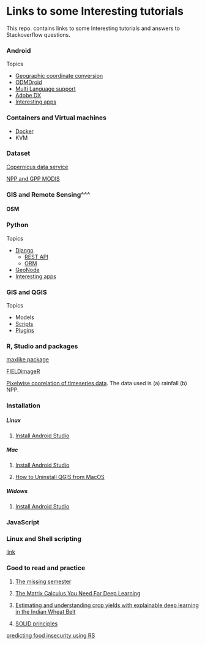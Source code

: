 # Links to some Interesting tutorials
This repo. contains links to some Interesting tutorials and answers to Stackoverflow questions.



### Android
Topics
- [Geographic coordinate conversion](https://github.com/mnahmad/links_2_tutorials/blob/master/android.md#Geographic-coordinate-conversion)
- [ODMDroid](https://github.com/mnahmad/links_2_tutorials/blob/master/android.md#ODMDroid)
- [Multi Language support](https://github.com/mnahmad/links_2_tutorials/blob/master/android.md#Language-support)
- [Adobe DX](https://github.com/mnahmad/links_2_tutorials/blob/master/android.md#Adobe-DX)
- [Interesting apps](https://github.com/mnahmad/links_2_tutorials/blob/master/android.md#Interesting-apps)


### Containers and Virtual machines

- [Docker](https://github.com/mnahmad/links_2_tutorials/blob/master/vms.md#Docker)
- KVM


### Dataset

[Copernicus data service](https://cds.climate.copernicus.eu/cdsapp#!/search?type=dataset)

[NPP and GPP MODIS](https://modis.gsfc.nasa.gov/data/dataprod/mod17.php)

### GIS and Remote Sensing^^^

#### OSM

### Python

Topics

- [Django](https://github.com/mnahmad/links_2_tutorials/blob/master/python.md#Django)  
  - [REST API](ttps://github.com/mnahmad/links_2_tutorials/blob/master/python.md#Django)
  - [ORM](ttps://github.com/mnahmad/links_2_tutorials/blob/master/python.md#Django)
- [GeoNode](ttps://github.com/mnahmad/links_2_tutorials/blob/master/python.md#GeoNode)
- [Interesting apps](ttps://github.com/mnahmad/links_2_tutorials/blob/master/python.md#Interesting-apps)


### GIS and QGIS

Topics
- Models
- [Scripts](https://github.com/mnahmad/links_2_tutorials/blob/master/qgis.md#Scripts)
- [Plugins](https://github.com/mnahmad/links_2_tutorials/blob/master/qgis.md#Plugins)


### R, Studio and packages

[maxlike package](https://cran.r-project.org/web/packages/maxlike/maxlike.pdf)


[FIELDimageR](https://github.com/filipematias23/FIELDimageR?fbclid=IwAR2FQK_x2PiMiGTbkgyagfRQRDHcqyag8r59fJr5iJ72HUQz1KUgJ2-guKk)


[Pixelwise coorelation of timeseries data](https://www.hakimabdi.com/blog/test-pixelwise-correlation-between-two-time-series-of-gridded-satellite-data-in-r). The data used is (a) rainfall (b) NPP.

### Installation

##### Linux
1. [Install Android Studio](https://developer.android.com/studio/install)

##### Mac
1. [Install Android Studio](https://developer.android.com/studio/install)


2. [How to Uninstall QGIS from MacOS](https://gis.stackexchange.com/questions/268229/how-to-uninstall-qgis-from-macos)


#####  Widows
1. [Install Android Studio](https://developer.android.com/studio/install)


### JavaScript



### Linux and Shell scripting

[link](https://github.com/mnahmad/links_2_tutorials/blob/master/django.md)




### Good to read and practice

1. [The missing semester](https://missing.csail.mit.edu/2020/)

2. [The Matrix Calculus You Need For Deep Learning](https://explained.ai/matrix-calculus/index.html?fbclid=IwAR1N3yPDddvrdxzS70M9iWDtOpWJP9d3FZP4Hd8r5e1vqCN1ASyCR7B3Wco#sec2)

3. [Estimating and understanding crop yields with explainable deep learning in the Indian Wheat Belt](https://iopscience.iop.org/article/10.1088/1748-9326/ab68ac)

4. [SOLID principles](https://medium.com/analytics-vidhya/s-o-l-i-d-principles-7caf040fab96)

[predicting food insecurity using RS](https://towardsdatascience.com/predicting-food-insecurity-in-zambia-using-satellite-imagery-272ffecbbce5)
